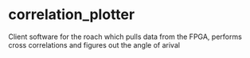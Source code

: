 correlation_plotter
===================

Client software for the roach which pulls data from the FPGA, performs cross correlations and figures out the angle of arival
